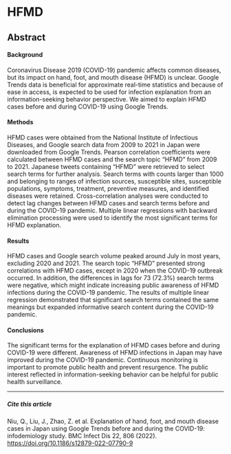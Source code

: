 # HFMD

## Abstract

#### Background
Coronavirus Disease 2019 (COVID-19) pandemic affects common diseases, but its impact on hand, foot, and mouth disease (HFMD) is unclear. Google Trends data is beneficial for approximate real-time statistics and because of ease in access, is expected to be used for infection explanation from an information-seeking behavior perspective. We aimed to explain HFMD cases before and during COVID-19 using Google Trends.
#### Methods
HFMD cases were obtained from the National Institute of Infectious Diseases, and Google search data from 2009 to 2021 in Japan were downloaded from Google Trends. Pearson correlation coefficients were calculated between HFMD cases and the search topic “HFMD” from 2009 to 2021. Japanese tweets containing “HFMD” were retrieved to select search terms for further analysis. Search terms with counts larger than 1000 and belonging to ranges of infection sources, susceptible sites, susceptible populations, symptoms, treatment, preventive measures, and identified diseases were retained. Cross-correlation analyses were conducted to detect lag changes between HFMD cases and search terms before and during the COVID-19 pandemic. Multiple linear regressions with backward elimination processing were used to identify the most significant terms for HFMD explanation.
#### Results
HFMD cases and Google search volume peaked around July in most years, excluding 2020 and 2021. The search topic “HFMD” presented strong correlations with HFMD cases, except in 2020 when the COVID-19 outbreak occurred. In addition, the differences in lags for 73 (72.3%) search terms were negative, which might indicate increasing public awareness of HFMD infections during the COVID-19 pandemic. The results of multiple linear regression demonstrated that significant search terms contained the same meanings but expanded informative search content during the COVID-19 pandemic.
#### Conclusions
The significant terms for the explanation of HFMD cases before and during COVID-19 were different. Awareness of HFMD infections in Japan may have improved during the COVID-19 pandemic. Continuous monitoring is important to promote public health and prevent resurgence. The public interest reflected in information-seeking behavior can be helpful for public health surveillance.

---
##### Cite this article
Niu, Q., Liu, J., Zhao, Z. et al. Explanation of hand, foot, and mouth disease cases in Japan using Google Trends before and during the COVID-19: infodemiology study. BMC Infect Dis 22, 806 (2022). <https://doi.org/10.1186/s12879-022-07790-9>